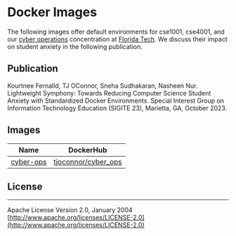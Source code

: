 # Docker Images
The following images offer default environments for cse1001, cse4001, and our [cyber operations](https://research.fit.edu/fitsec/) concentration at [Florida Tech](https://www.fit.edu/). We discuss their impact on student anxiety in the following publication.

## Publication
Kourtnee Fernalld, TJ OConnor, Sneha Sudhakaran, Nasheen Nur. Lightweight Symphony: Towards Reducing Computer Science Student Anxiety with Standardized Docker Environments. Special Interest Group on Information Technology Education (SIGITE 23), Marietta, GA, October 2023.

## Images 

| Name | DockerHub |
|------|-----------|
| [cyber-ops](https://github.com/FITSEC/docker-images/main/cyber-ops) | [tjoconnor/cyber_ops](https://hub.docker.com/r/tjoconnor/cyber_ops)

## License

---
Apache License Version 2.0, January 2004 [http://www.apache.org/licenses/LICENSE-2.0](http://www.apache.org/licenses/LICENSE-2.0)
